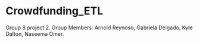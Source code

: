 # Crowdfunding_ETL
Group 8 project 2.
Group Members: Arnold Reynoso, Gabriela Delgado, Kyle Dalton, Naseema Omer. 
